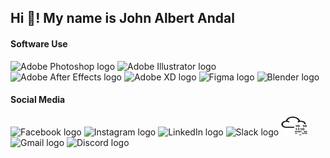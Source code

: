 <html>
<head>
    <meta charset="UTF-8">
    <title>John Albert Andal</title>
</head>
<body>

<h2>Hi 👋! My name is John Albert Andal</h2>

<h4>Software Use</h4>

<div>
  <img src="https://skillicons.dev/icons?i=ps" height="30" alt="Adobe Photoshop logo" />
  <img src="https://skillicons.dev/icons?i=ai" height="30" alt="Adobe Illustrator logo" />
  <img src="https://skillicons.dev/icons?i=ae" height="30" alt="Adobe After Effects logo" />
  <img src="https://skillicons.dev/icons?i=xd" height="30" alt="Adobe XD logo" />
  <img src="https://skillicons.dev/icons?i=figma" height="30" alt="Figma logo" />
  <img src="https://skillicons.dev/icons?i=blender" height="30" alt="Blender logo" />
</div>

<h4>Social Media</h4>

<div>
  <img src="https://raw.githubusercontent.com/maurodesouza/profile-readme-generator/master/src/assets/icons/social/facebook/default.svg" width="42" height="30" alt="Facebook logo" />
  <img src="https://raw.githubusercontent.com/maurodesouza/profile-readme-generator/master/src/assets/icons/social/instagram/default.svg" width="42" height="30" alt="Instagram logo" />
  <img src="https://raw.githubusercontent.com/maurodesouza/profile-readme-generator/master/src/assets/icons/social/linkedin/default.svg" width="42" height="30" alt="LinkedIn logo" />
  <img src="https://raw.githubusercontent.com/maurodesouza/profile-readme-generator/master/src/assets/icons/social/slack/default.svg" width="42" height="30" alt="Slack logo" />
  <img src="https://raw.githubusercontent.com/maurodesouza/profile-readme-generator/master/src/assets/icons/social/tryhackme/default.svg" width="42" height="30" alt="TryHackMe logo" />
  <img src="https://raw.githubusercontent.com/maurodesouza/profile-readme-generator/master/src/assets/icons/social/gmail/default.svg" width="42" height="30" alt="Gmail logo" />
  <img src="https://raw.githubusercontent.com/maurodesouza/profile-readme-generator/master/src/assets/icons/social/discord/default.svg" width="42" height="30" alt="Discord logo" />
</div>

<br style="clear:both">

</body>
</html>
